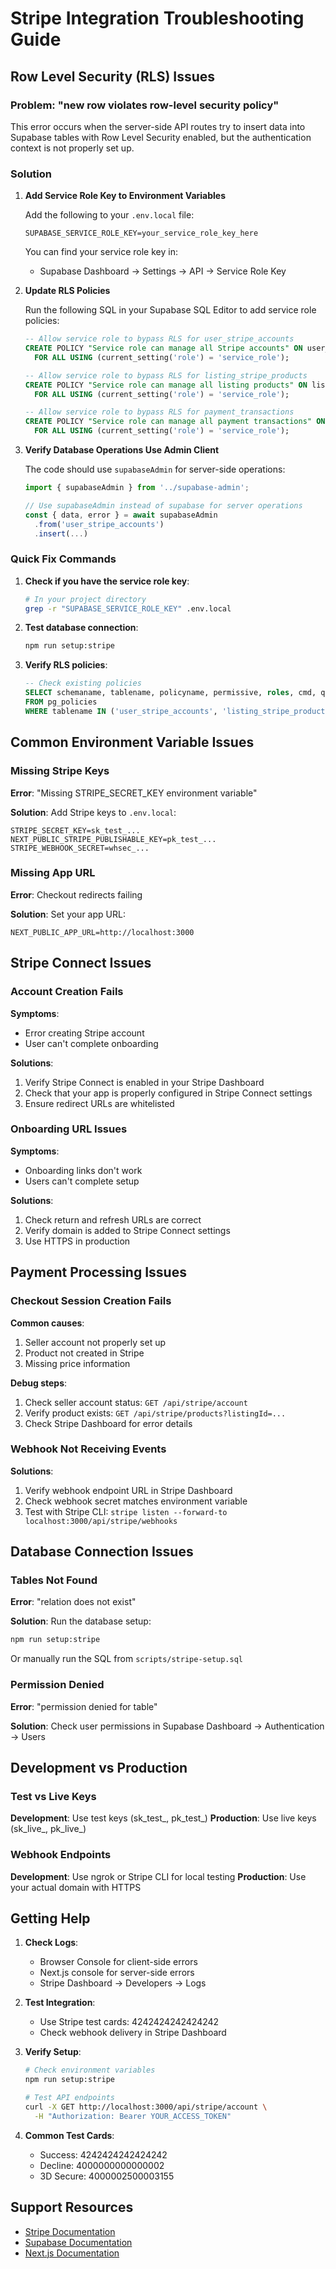 # Stripe Integration Troubleshooting Guide

## Row Level Security (RLS) Issues

### Problem: "new row violates row-level security policy"

This error occurs when the server-side API routes try to insert data into Supabase tables with Row Level Security enabled, but the authentication context is not properly set up.

### Solution

1. **Add Service Role Key to Environment Variables**

   Add the following to your `.env.local` file:
   ```
   SUPABASE_SERVICE_ROLE_KEY=your_service_role_key_here
   ```

   You can find your service role key in:
   - Supabase Dashboard → Settings → API → Service Role Key

2. **Update RLS Policies**

   Run the following SQL in your Supabase SQL Editor to add service role policies:

   ```sql
   -- Allow service role to bypass RLS for user_stripe_accounts
   CREATE POLICY "Service role can manage all Stripe accounts" ON user_stripe_accounts
     FOR ALL USING (current_setting('role') = 'service_role');

   -- Allow service role to bypass RLS for listing_stripe_products  
   CREATE POLICY "Service role can manage all listing products" ON listing_stripe_products
     FOR ALL USING (current_setting('role') = 'service_role');

   -- Allow service role to bypass RLS for payment_transactions
   CREATE POLICY "Service role can manage all payment transactions" ON payment_transactions
     FOR ALL USING (current_setting('role') = 'service_role');
   ```

3. **Verify Database Operations Use Admin Client**

   The code should use `supabaseAdmin` for server-side operations:
   ```typescript
   import { supabaseAdmin } from '../supabase-admin';
   
   // Use supabaseAdmin instead of supabase for server operations
   const { data, error } = await supabaseAdmin
     .from('user_stripe_accounts')
     .insert(...)
   ```

### Quick Fix Commands

1. **Check if you have the service role key**:
   ```bash
   # In your project directory
   grep -r "SUPABASE_SERVICE_ROLE_KEY" .env.local
   ```

2. **Test database connection**:
   ```bash
   npm run setup:stripe
   ```

3. **Verify RLS policies**:
   ```sql
   -- Check existing policies
   SELECT schemaname, tablename, policyname, permissive, roles, cmd, qual 
   FROM pg_policies 
   WHERE tablename IN ('user_stripe_accounts', 'listing_stripe_products', 'payment_transactions');
   ```

## Common Environment Variable Issues

### Missing Stripe Keys

**Error**: "Missing STRIPE_SECRET_KEY environment variable"

**Solution**: Add Stripe keys to `.env.local`:
```
STRIPE_SECRET_KEY=sk_test_...
NEXT_PUBLIC_STRIPE_PUBLISHABLE_KEY=pk_test_...
STRIPE_WEBHOOK_SECRET=whsec_...
```

### Missing App URL

**Error**: Checkout redirects failing

**Solution**: Set your app URL:
```
NEXT_PUBLIC_APP_URL=http://localhost:3000
```

## Stripe Connect Issues

### Account Creation Fails

**Symptoms**: 
- Error creating Stripe account
- User can't complete onboarding

**Solutions**:
1. Verify Stripe Connect is enabled in your Stripe Dashboard
2. Check that your app is properly configured in Stripe Connect settings
3. Ensure redirect URLs are whitelisted

### Onboarding URL Issues

**Symptoms**:
- Onboarding links don't work
- Users can't complete setup

**Solutions**:
1. Check return and refresh URLs are correct
2. Verify domain is added to Stripe Connect settings
3. Use HTTPS in production

## Payment Processing Issues

### Checkout Session Creation Fails

**Common causes**:
1. Seller account not properly set up
2. Product not created in Stripe
3. Missing price information

**Debug steps**:
1. Check seller account status: `GET /api/stripe/account`
2. Verify product exists: `GET /api/stripe/products?listingId=...`
3. Check Stripe Dashboard for error details

### Webhook Not Receiving Events

**Solutions**:
1. Verify webhook endpoint URL in Stripe Dashboard
2. Check webhook secret matches environment variable
3. Test with Stripe CLI: `stripe listen --forward-to localhost:3000/api/stripe/webhooks`

## Database Connection Issues

### Tables Not Found

**Error**: "relation does not exist"

**Solution**: Run the database setup:
```bash
npm run setup:stripe
```

Or manually run the SQL from `scripts/stripe-setup.sql`

### Permission Denied

**Error**: "permission denied for table"

**Solution**: Check user permissions in Supabase Dashboard → Authentication → Users

## Development vs Production

### Test vs Live Keys

**Development**: Use test keys (sk_test_, pk_test_)
**Production**: Use live keys (sk_live_, pk_live_)

### Webhook Endpoints

**Development**: Use ngrok or Stripe CLI for local testing
**Production**: Use your actual domain with HTTPS

## Getting Help

1. **Check Logs**:
   - Browser Console for client-side errors
   - Next.js console for server-side errors
   - Stripe Dashboard → Developers → Logs

2. **Test Integration**:
   - Use Stripe test cards: 4242424242424242
   - Check webhook delivery in Stripe Dashboard

3. **Verify Setup**:
   ```bash
   # Check environment variables
   npm run setup:stripe
   
   # Test API endpoints
   curl -X GET http://localhost:3000/api/stripe/account \
     -H "Authorization: Bearer YOUR_ACCESS_TOKEN"
   ```

4. **Common Test Cards**:
   - Success: 4242424242424242
   - Decline: 4000000000000002
   - 3D Secure: 4000002500003155

## Support Resources

- [Stripe Documentation](https://stripe.com/docs)
- [Supabase Documentation](https://supabase.com/docs)
- [Next.js Documentation](https://nextjs.org/docs)
